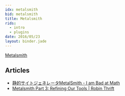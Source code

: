 ```yaml
---
idx: metalsmith
bid: metalsmith
title: Metalsmith
rids:
  - intro
  - plugins
date: 2016/05/23
layout: binder.jade
---
```


[Metalsmith](http://www.metalsmith.io/)

## Articles
- [静的サイトジェネレータMetalSmith - I am Bad at Math](http://d.hatena.ne.jp/badatmath/20140426/1398495275)
- [Metalsmith Part 3: Refining Our Tools | Robin Thrift](http://www.robinthrift.com/posts/metalsmith-part-3-refining-our-tools/)
